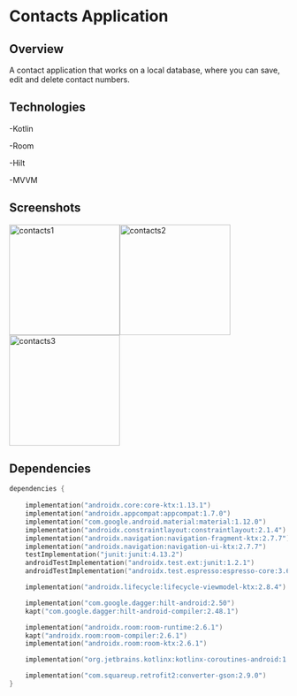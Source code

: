 # Contacts Application</p>


## Overview

A contact application that works on a local database, where you can save, edit and delete contact numbers.

## Technologies

-Kotlin
</p>-Room
</p>-Hilt
</p>-MVVM


## Screenshots


<div style="display: flex; flex-wrap: wrap;">
    <img width="200" alt="contacts1" src="https://github.com/user-attachments/assets/93d091be-965c-4b40-9985-5513c513983c">
    <img width="200" alt="contacts2" src="https://github.com/user-attachments/assets/15e5f986-4e50-4b98-af18-6880aa1f830b">
    <img width="200" alt="contacts3" src="https://github.com/user-attachments/assets/ca764fca-8e38-41a5-bbed-6e82444201c8">
</div>


## Dependencies

```kotlin
dependencies {
    
    implementation("androidx.core:core-ktx:1.13.1")
    implementation("androidx.appcompat:appcompat:1.7.0")
    implementation("com.google.android.material:material:1.12.0")
    implementation("androidx.constraintlayout:constraintlayout:2.1.4")
    implementation("androidx.navigation:navigation-fragment-ktx:2.7.7")
    implementation("androidx.navigation:navigation-ui-ktx:2.7.7")
    testImplementation("junit:junit:4.13.2")
    androidTestImplementation("androidx.test.ext:junit:1.2.1")
    androidTestImplementation("androidx.test.espresso:espresso-core:3.6.1")

    implementation("androidx.lifecycle:lifecycle-viewmodel-ktx:2.8.4")

    implementation("com.google.dagger:hilt-android:2.50")
    kapt("com.google.dagger:hilt-android-compiler:2.48.1")

    implementation("androidx.room:room-runtime:2.6.1")
    kapt("androidx.room:room-compiler:2.6.1")
    implementation("androidx.room:room-ktx:2.6.1")

    implementation("org.jetbrains.kotlinx:kotlinx-coroutines-android:1.7.3")

    implementation("com.squareup.retrofit2:converter-gson:2.9.0")
}

```
